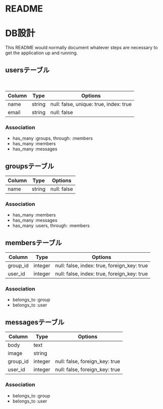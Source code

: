 # README
# DB設計

This README would normally document whatever steps are necessary to get the
application up and running.

## usersテーブル
　

|Column|Type|Options|
|------|----|-------|
|name|string|null: false, unique: true, index: true|
|email|string|null: false|
 

### Association
- has_many :groups, through: :members
- has_many :members
- has_many :messages


## groupsテーブル


|Column|Type|Options|
|------|----|-------|
|name|string|null: false|


### Association
- has_many :members
- has_many :messages
- has_many :users, through: :members


## membersテーブル


|Column|Type|Options|
|------|----|-------|
|group_id|integer|null: false, index: true, foreign_key: true|
|user_id|integer|null: false, index: true, foreign_key: true|


### Association
- belongs_to :group
- belongs_to :user


## messagesテーブル


|Column|Type|Options|
|------|----|-------|
|body|text||
|image|string||
|group_id|integer|null: false, foreign_key: true|
|user_id|integer|null: false, foreign_key: true|

### Association
- belongs_to :group
- belongs_to :user

